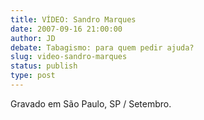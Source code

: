 ```yaml
---
title: VÍDEO: Sandro Marques
date: 2007-09-16 21:00:00
author: JD
debate: Tabagismo: para quem pedir ajuda?
slug: video-sandro-marques
status: publish 
type: post
---
```



Gravado em São Paulo, SP / Setembro.



